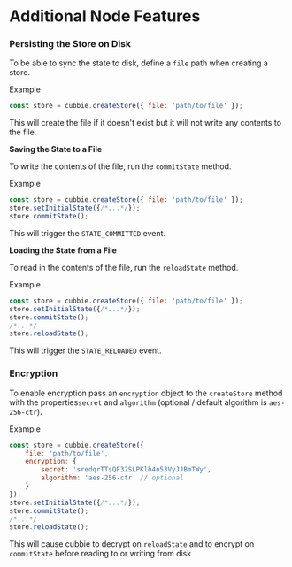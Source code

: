 # Additional Node Features

### Persisting the Store on Disk

To be able to sync the state to disk, define a `file` path when creating a store.

Example

``` javascript
const store = cubbie.createStore({ file: 'path/to/file' });
```

This will create the file if it doesn't exist but it will not write any contents to the file.

**Saving the State to a File**

To write the contents of the file, run the `commitState` method.

Example

``` javascript
const store = cubbie.createStore({ file: 'path/to/file' });
store.setInitialState({/*...*/});
store.commitState();
```

This will trigger the `STATE_COMMITTED` event.

**Loading the State from a File**

To read in the contents of the file, run the `reloadState` method.

Example

``` javascript
const store = cubbie.createStore({ file: 'path/to/file' });
store.setInitialState({/*...*/});
store.commitState();
/*...*/
store.reloadState();
```

This will trigger the `STATE_RELOADED` event.

### Encryption

To enable encryption pass an `encryption` object to the `createStore` method with the properties`secret` and `algorithm` (optional / default algorithm is `aes-256-ctr`).

Example

``` javascript
const store = cubbie.createStore({
    file: 'path/to/file',
    encryption: {
        secret: 'sredqrTTsQF32SLPKlb4n53VyJJBmTWy',
        algorithm: 'aes-256-ctr' // optional
    }
});
store.setInitialState({/*...*/});
store.commitState();
/*...*/
store.reloadState();
```

This will cause cubbie to decrypt on `reloadState` and to encrypt on `commitState` before reading to or writing from disk
